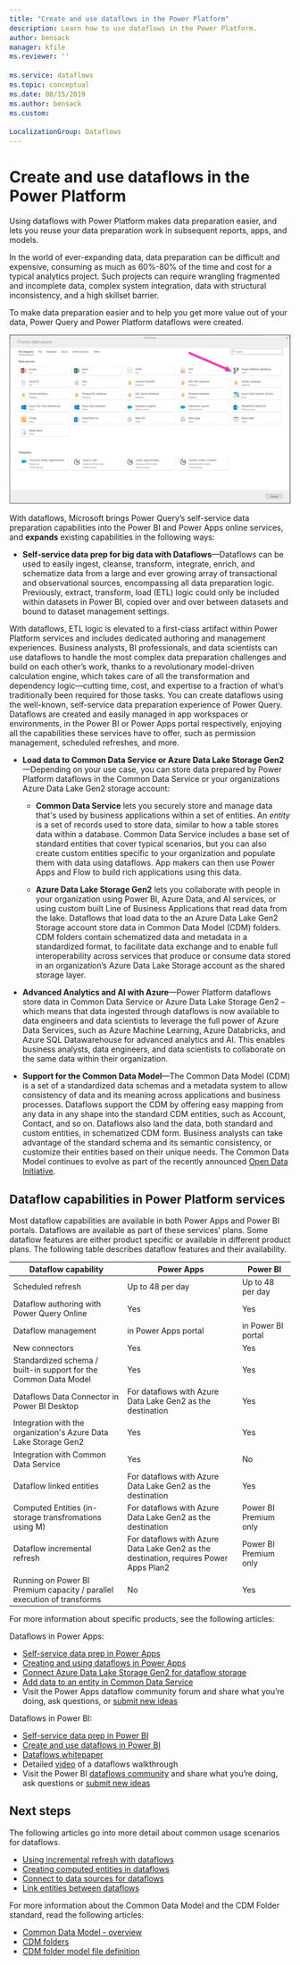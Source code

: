 ```yaml
---
title: "Create and use dataflows in the Power Platform"
description: Learn how to use dataflows in the Power Platform.
author: bensack
manager: kfile
ms.reviewer: ''

ms.service: dataflows
ms.topic: conceptual
ms.date: 08/15/2019
ms.author: bensack
ms.custom: 

LocalizationGroup: Dataflows
---
```


# Create and use dataflows in the Power Platform

Using dataflows with Power Platform makes data preparation easier, and lets you reuse your data preparation work in subsequent reports, apps, and models. 

In the world of ever-expanding data, data preparation can be difficult and expensive, consuming as much as 60%-80% of the time and cost for a typical analytics project. Such projects can require wrangling fragmented and incomplete data, complex system integration, data with structural inconsistency, and a high skillset barrier. 

To make data preparation easier and to help you get more value out of your data, Power Query and Power Platform dataflows were created.

![Linked entities in Power BI](media/dataflows-linked-entities/linked-entities-03.png)

With dataflows, Microsoft brings Power Query’s self-service data preparation capabilities into the Power BI and Power Apps online services, and **expands** existing capabilities in the following ways:

* **Self-service data prep for big data with Dataflows**&mdash;Dataflows can be used to easily ingest, cleanse, transform, integrate, enrich, and schematize data from a large and ever growing array of transactional and observational sources, encompassing all data preparation logic. Previously, extract, transform, load (ETL) logic could only be included within datasets in Power BI, copied over and over between datasets and bound to dataset management settings. 

With dataflows, ETL logic is elevated to a first-class artifact within Power Platform services and includes dedicated authoring and management experiences. Business analysts, BI professionals, and data scientists can use dataflows to handle the most complex data preparation challenges and build on each other’s work, thanks to a revolutionary model-driven calculation engine, which takes care of all the transformation and dependency logic—cutting time, cost, and expertise to a fraction of what’s traditionally been required for those tasks. You can create dataflows using the well-known, self-service data preparation experience of Power Query. Dataflows are created and easily managed in app workspaces or environments, in the Power BI or Power Apps portal respectively, enjoying all the capabilities these services have to offer, such as permission management, scheduled refreshes, and more.


* **Load data to Common Data Service or Azure Data Lake Storage Gen2**&mdash;Depending on your use case, you can store data prepared by Power Platform dataflows in the Common Data Service or your organizations Azure Data Lake Gen2 storage account: 

    * **Common Data Service** lets you securely store and manage data that's used by business applications within a set of entities. An *entity* is a set of records used to store data, similar to how a table stores data within a database. Common Data Service includes a base set of standard entities that cover typical scenarios, but you can also create custom entities specific to your organization and populate them with data using dataflows. App makers can then use Power Apps and Flow to build rich applications using this data.

    * **Azure Data Lake Storage Gen2** lets you collaborate with people in your organization using Power BI, Azure Data, and AI services, or using custom built Line of Business Applications that read data from the lake. Dataflows that load data to the an Azure Data Lake Gen2 Storage account store data in Common Data Model (CDM) folders. CDM folders contain schematized data and metadata in a standardized format, to facilitate data exchange and to enable full interoperability across services that produce or consume data stored in an organization’s Azure Data Lake Storage account as the shared storage layer.

* **Advanced Analytics and AI with Azure**&mdash;Power Platform dataflows store data in Common Data Service or Azure Data Lake Storage Gen2 – which means that data ingested through dataflows is now available to data engineers and data scientists to leverage the full power of Azure Data Services, such as Azure Machine Learning, Azure Databricks, and Azure SQL Datawarehouse for advanced analytics and AI. This enables business analysts, data engineers, and data scientists to collaborate on the same data within their organization.

* **Support for the Common Data Model**&mdash;The Common Data Model (CDM) is a set of a standardized data schemas and a metadata system to allow consistency of data and its meaning across applications and business processes. Dataflows support the CDM by offering easy mapping from any data in any shape into the standard CDM entities, such as Account, Contact, and so on. Dataflows also land the data, both standard and custom entities, in schematized CDM form. Business analysts can take advantage of the standard schema and its semantic consistency, or customize their entities based on their unique needs. The Common Data Model continues to evolve as part of the recently announced [Open Data Initiative](https://www.microsoft.com/en-us/open-data-initiative). 

## Dataflow capabilities in Power Platform services

Most dataflow capabilities are available in both Power Apps and Power BI portals. Dataflows are available as part of these services’ plans. Some dataflow features are either product specific or available in different product plans. The following table describes dataflow features and their availability.


|Dataflow capability  |Power Apps  |Power BI  |
|---------|---------|---------|
|Scheduled refresh     |Up to 48 per day         |Up to 48 per day         |
|Dataflow authoring with Power Query Online     |Yes         |Yes         |
|Dataflow management     |in Power Apps portal         |in Power BI portal         |
|New connectors     |Yes         |Yes         |
|Standardized schema / built-in support for the Common Data Model     |Yes         |Yes         |
|Dataflows Data Connector in Power BI Desktop     |For dataflows with Azure Data Lake Gen2 as the destination         |Yes         |
|Integration with the organization's Azure Data Lake Storage Gen2     |Yes         |Yes         |
|Integration with Common Data Service     |Yes         |No         |
|Dataflow linked entities     |For dataflows with Azure Data Lake Gen2 as the destination         |Yes         |
|Computed Entities (in-storage transfromations using M)     |For dataflows with Azure Data Lake Gen2 as the destination         |Power BI Premium only         |
|Dataflow incremental refresh     |For dataflows with Azure Data Lake Gen2 as the destination, requires Power Apps Plan2         |Power BI Premium only         |
|Running on Power BI Premium capacity / parallel execution of transforms     |No         |Yes         |

For more information about specific products, see the following articles:

Dataflows in Power Apps:

* [Self-service data prep in Power Apps](https://go.microsoft.com/fwlink/?linkid=2099972)
* [Creating and using dataflows in Power Apps](https://go.microsoft.com/fwlink/?linkid=2100076)
* [Connect Azure Data Lake Storage Gen2 for dataflow storage](https://go.microsoft.com/fwlink/?linkid=2099973)
* [Add data to an entity in Common Data Service](https://go.microsoft.com/fwlink/?linkid=2100075)
* Visit the Power Apps dataflow community forum and share what you’re doing, ask questions, or [submit new ideas](https://go.microsoft.com/fwlink/?linkid=2100074)

Dataflows in Power BI:

* [Self-service data prep in Power BI](https://docs.microsoft.com/power-bi/service-dataflows-overview)
* [Create and use dataflows in Power BI](https://docs.microsoft.com/power-bi/service-dataflows-create-use)
* [Dataflows whitepaper](https://go.microsoft.com/fwlink/?linkid=2011419&clcid=0x409)
* Detailed [video](https://aka.ms/DataflowIntroVideo) of a dataflows walkthrough
* Visit the Power BI [dataflows community](https://community.powerbi.com/t5/Service/bd-p/power-bi-web-app) and share what you’re doing, ask questions or [submit new ideas](https://ideas.powerbi.com/forums/265200-power-bi-ideas?category_id=341638)


## Next steps

The following articles go into more detail about common usage scenarios for dataflows. 

* [Using incremental refresh with dataflows](dataflows-incremental-refresh.md)
* [Creating computed entities in dataflows](dataflows-computed-entities.md)
* [Connect to data sources for dataflows](dataflows-data-sources.md)
* [Link entities between dataflows](dataflows-linked-entities.md)

For more information about the Common Data Model and the CDM Folder standard, read the following articles:

* [Common Data Model - overview](https://docs.microsoft.com/powerapps/common-data-model/overview) 
* [CDM folders](https://go.microsoft.com/fwlink/?linkid=2045304)
* [CDM folder model file definition](https://go.microsoft.com/fwlink/?linkid=2045521)
